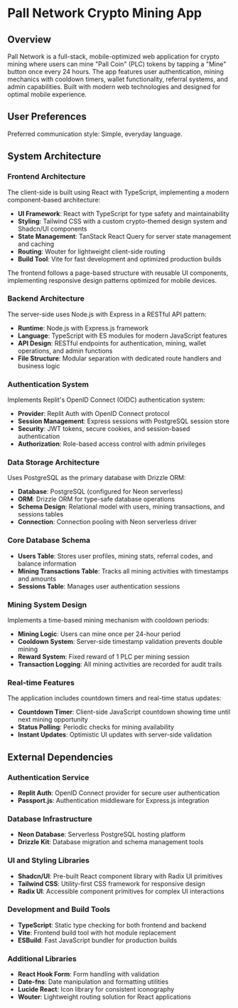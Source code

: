 # Pall Network Crypto Mining App

## Overview

Pall Network is a full-stack, mobile-optimized web application for crypto mining where users can mine "Pall Coin" (PLC) tokens by tapping a "Mine" button once every 24 hours. The app features user authentication, mining mechanics with cooldown timers, wallet functionality, referral systems, and admin capabilities. Built with modern web technologies and designed for optimal mobile experience.

## User Preferences

Preferred communication style: Simple, everyday language.

## System Architecture

### Frontend Architecture
The client-side is built using React with TypeScript, implementing a modern component-based architecture:

- **UI Framework**: React with TypeScript for type safety and maintainability
- **Styling**: Tailwind CSS with a custom crypto-themed design system and Shadcn/UI components
- **State Management**: TanStack React Query for server state management and caching
- **Routing**: Wouter for lightweight client-side routing
- **Build Tool**: Vite for fast development and optimized production builds

The frontend follows a page-based structure with reusable UI components, implementing responsive design patterns optimized for mobile devices.

### Backend Architecture
The server-side uses Node.js with Express in a RESTful API pattern:

- **Runtime**: Node.js with Express.js framework
- **Language**: TypeScript with ES modules for modern JavaScript features
- **API Design**: RESTful endpoints for authentication, mining, wallet operations, and admin functions
- **File Structure**: Modular separation with dedicated route handlers and business logic

### Authentication System
Implements Replit's OpenID Connect (OIDC) authentication system:

- **Provider**: Replit Auth with OpenID Connect protocol
- **Session Management**: Express sessions with PostgreSQL session store
- **Security**: JWT tokens, secure cookies, and session-based authentication
- **Authorization**: Role-based access control with admin privileges

### Data Storage Architecture
Uses PostgreSQL as the primary database with Drizzle ORM:

- **Database**: PostgreSQL (configured for Neon serverless)
- **ORM**: Drizzle ORM for type-safe database operations
- **Schema Design**: Relational model with users, mining transactions, and sessions tables
- **Connection**: Connection pooling with Neon serverless driver

### Core Database Schema
- **Users Table**: Stores user profiles, mining stats, referral codes, and balance information
- **Mining Transactions Table**: Tracks all mining activities with timestamps and amounts
- **Sessions Table**: Manages user authentication sessions

### Mining System Design
Implements a time-based mining mechanism with cooldown periods:

- **Mining Logic**: Users can mine once per 24-hour period
- **Cooldown System**: Server-side timestamp validation prevents double mining
- **Reward System**: Fixed reward of 1 PLC per mining session
- **Transaction Logging**: All mining activities are recorded for audit trails

### Real-time Features
The application includes countdown timers and real-time status updates:

- **Countdown Timer**: Client-side JavaScript countdown showing time until next mining opportunity
- **Status Polling**: Periodic checks for mining availability
- **Instant Updates**: Optimistic UI updates with server-side validation

## External Dependencies

### Authentication Service
- **Replit Auth**: OpenID Connect provider for secure user authentication
- **Passport.js**: Authentication middleware for Express.js integration

### Database Infrastructure
- **Neon Database**: Serverless PostgreSQL hosting platform
- **Drizzle Kit**: Database migration and schema management tools

### UI and Styling Libraries
- **Shadcn/UI**: Pre-built React component library with Radix UI primitives
- **Tailwind CSS**: Utility-first CSS framework for responsive design
- **Radix UI**: Accessible component primitives for complex UI interactions

### Development and Build Tools
- **TypeScript**: Static type checking for both frontend and backend
- **Vite**: Frontend build tool with hot module replacement
- **ESBuild**: Fast JavaScript bundler for production builds

### Additional Libraries
- **React Hook Form**: Form handling with validation
- **Date-fns**: Date manipulation and formatting utilities
- **Lucide React**: Icon library for consistent iconography
- **Wouter**: Lightweight routing solution for React applications